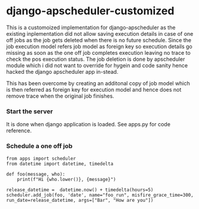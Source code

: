 # django-apscheduler-customized
This is a customoized implementation for django-apscheduler as the existing inplementation did not allow saving execution details in case of one off jobs as the job gets deleted when there is no future schedule. Since the job execution model refers job model as foreign key so execution details go missing as soon as the one off job completes execution leaving no trace to check the pos execution status. The job deletion is done by apscheduler module which i did not want to override for hygein and code sanity hence hacked the django apscheduler app in-stead.

This has been overcome by creating an additonal copy of job model which is then referred as foreign key for execution model and hence does not remove trace when the original job finishes.


### Start the server
It is done when django application is loaded. See apps.py for code reference.

### Schedule a one off job
```
from apps import scheduler
from datetime import datetime, timedelta

def foo(message, who):
    print(f"Hi {who.lower()}, {message}")

release_datetime =  datetime.now() + timedelta(hours=5)
scheduler.add_job(foo, 'date', name="foo_run", misfire_grace_time=300, run_date=release_datetime, args=["Bar", "How are you"])
```
